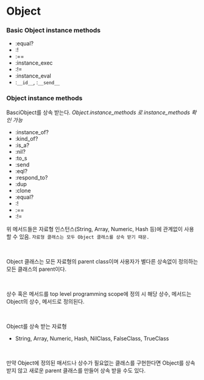 # Object

### Basic Object instance methods
- :equal?
- :!
- :==
- :instance_exec
- :!=
- :instance_eval
- :`__id__`, :`__send__`

### Object instance methods
BasciObject를 상속 받는다. 
<i>Object.instance_methods 로 instance_methods 확인 가능</i>


- :instance_of?
- :kind_of?
- :is_a?
- :nil?
- :to_s
- :send
- :eql?
- :respond_to?
- :dup
- :clone
- :equal?
- :!
- :==
- :!=

위 메서드들은 자료형 인스턴스(String, Array, Numeric, Hash 등)에 관계없이 사용할 수 있음. `자료형 클래스는 모두 Object 클래스를 상속 받기 때문.`

<br>

Object 클래스는 모든 자료형의 parent class이며 사용자가 별다른 상속없이 정의하는 모든 클래스의 parent이다.

<br>

상수 혹은 메서드를 top level programming scope에 정의 시 해당 상수, 메서드는 Object의 상수, 메서드로 정의된다.

<br>

Object를 상속 받는 자료형
- String, Array, Numeric, Hash, NilClass, FalseClass, TrueClass

<br>

만약 Object에 정의된 매서드나 상수가 필요없는 클래스를 구현한다면 Object를 상속 받지 않고 새로운 parent 클래스를 만들어 상속 받을 수도 있다.